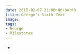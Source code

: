 ```yaml
---
date: 2018-02-07 21:00:00+00:00
title: George’s Sixth Year
image: 
tags:
- George
- Milestones 
---
```



* 